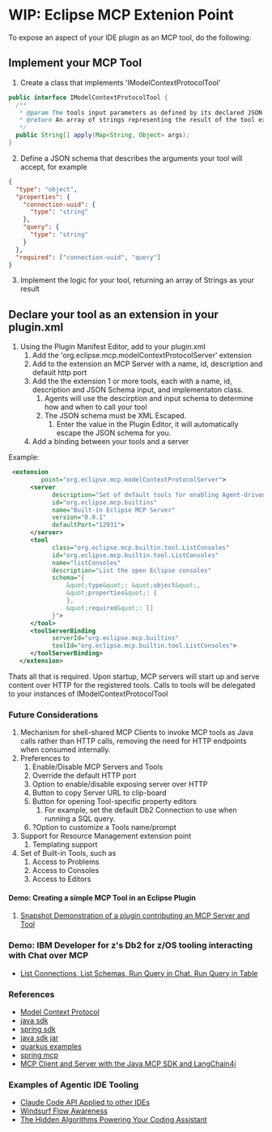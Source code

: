 # WIP: Eclipse MCP Extenion Point

To expose an aspect of your IDE plugin as an MCP tool, do the following:

## Implement your MCP Tool

1. Create a class that implements 'IModelContextProtocolTool'

```java
public interface IModelContextProtocolTool {
  /** 
   * @param The tools input parameters as defined by its declared JSON Schema
   * @return An array of strings representing the result of the tool execution.
   */
  public String[] apply(Map<String, Object> args);
}
```

2. Define a JSON schema that describes the arguments your tool will accept, for example

```json
{
  "type": "object",
  "properties": {
    "connection-uuid": {
      "type": "string"
    },
    "query": {
      "type": "string"
    }
  },
  "required": ["connection-uuid", "query"]
}
```

3. Implement the logic for your tool, returning an array of Strings as your result

## Declare your tool as an extension in your plugin.xml

1. Using the Plugin Manifest Editor, add to your plugin.xml
    1. Add the 'org.eclipse.mcp.modelContextProtocolServer' extension
    2. Add to the extension an MCP Server with a name, id, description and default http port
    3. Add the the extension 1 or more tools, each with a name, id, description and JSON Schema input, and implementaton class.
        1. Agents will use the descirption and input schema to determine how and when to call your tool
        2. The JSON schema must be XML Escaped.
            1. Enter the value in the Plugin Editor, it will automatically escape the JSON schema for you.
    4. Add a binding between your tools and a server

Example:

```xml
 <extension
         point="org.eclipse.mcp.modelContextProtocolServer">
      <server
            description="Set of default tools for enabling Agent-driven development"
            id="org.eclipse.mcp.builtins"
            name="Built-in Eclipse MCP Server"
            version="0.0.1"
            defaultPort="12931">
      </server>
      <tool
            class="org.eclipse.mcp.builtin.tool.ListConsoles"
            id="org.eclipse.mcp.builtin.tool.ListConsoles"
            name="listConsoles"
            description="List the open Eclipse consoles"
            schema="{
				&quot;type&quot;: &quot;object&quot;,
				&quot;properties&quot;: {
				},
				&quot;required&quot;: []
			}">
      </tool>
      <toolServerBinding
            serverId="org.eclipse.mcp.builtins"
            toolId="org.eclipse.mcp.builtin.tool.ListConsoles">
      </toolServerBinding>
   </extension>
```

Thats all that is required.  Upon startup, MCP servers will start up and serve content over HTTP for the registered tools.  Calls to tools will be delegated to your instances of IModelContextProtocolTool

### Future Considerations

1. Mechanism for shell-shared MCP Clients to invoke MCP tools as Java calls rather than HTTP calls, removing the need for HTTP endpoints when consumed internally.
2. Preferences to  
    1. Enable/Disable MCP Servers and Tools
    2. Override the default HTTP port
    3. Option to enable/disable exposing server over HTTP
    4. Button to copy Server URL to clip-board
    5. Button for opening Tool-specific property editors
        1. For example, set the default Db2 Connection to use when running a SQL query.
    6. ?Option to customize a Tools name/prompt
3. Support for Resource Management extension point
    1. Templating support
4. Set of Built-in Tools, such as
    1. Access to Problems
    2. Access to Consoles
    3. Access to Editors

#### Demo: Creating a simple MCP Tool in an Eclipse Plugin

1. [Snapshot Demonstration of a plugin contributing an MCP Server and Tool](https://ibm.box.com/s/s6nc9n1nlpi4uiuzl7jpo4x6ra25zrk5)

### Demo: IBM Developer for z's Db2 for z/OS tooling interacting with Chat over MCP

- [List Connections, List Schemas, Run Query in Chat, Run Query in Table](https://ibm.box.com/s/cv4dnrvm6heapmu0c1amucs9l177fvrh)

### References

- [Model Context Protocol](https://www.anthropic.com/news/model-context-protocol)
- [java sdk](https://github.com/modelcontextprotocol/java-sdk)
- [spring sdk](https://docs.spring.io/spring-ai-mcp/reference/mcp.html)
- [java sdk jar](https://mvnrepository.com/artifact/io.modelcontextprotocol.sdk/mcp/0.8.1)
- [quarkus examples](https://github.com/quarkiverse/quarkus-mcp-servers/tree/main/jdbc)
- [spring mcp](https://github.com/spring-projects-experimental/spring-ai-mcp)
- [MCP Client and Server with the Java MCP SDK and LangChain4j](https://glaforge.dev/posts/2025/04/04/mcp-client-and-server-with-java-mcp-sdk-and-langchain4j)

### Examples of Agentic IDE Tooling

- [Claude Code API Applied to other IDEs](https://github.com/anthropics/claude-code/issues/1234)
- [Windsurf Flow Awareness](https://windsurf.com/blog/windsurf-wave-9-swe-1)
- [The Hidden Algorithms Powering Your Coding Assistant](https://diamantai.substack.com/p/the-hidden-algorithms-powering-your?utm_campaign=post)